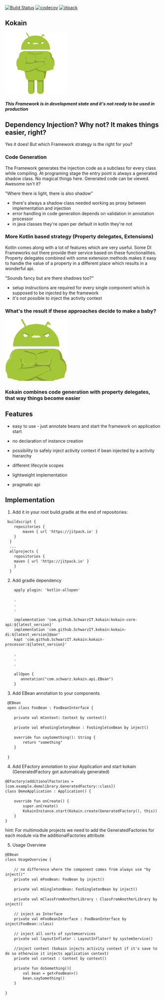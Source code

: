 [![Build Status](https://travis-ci.org/SchwarzIT/kokain.svg?branch=master)](https://travis-ci.org/SchwarzIT/kokain)
[![codecov](https://codecov.io/gh/SchwarzIT/kokain/branch/master/graph/badge.svg)](https://codecov.io/gh/SchwarzIT/kokain)
[![jitpack](https://jitpack.io/v/SchwarzIT/kokain.svg)](https://jitpack.io/#SchwarzIT/kokain)

## Kokain

![Kokain Logo](https://raw.githubusercontent.com/schwarzit/kokain/master/android-robot-jonny-full-200x200.png)

##### This Framework is in development state and it's not ready to be used in production



## Dependency Injection? Why not? It makes things easier, right?

Yes it does! But which Framework strategy is the right for you?

### Code Generation

The Framework generates the injection code as a subclass for every class while compiling. At programing stage the entry point is always a generated shadow class.
No magical things here. Generated code can be viewed. Awesome isn't it?

"Where there is light, there is also shadow"

- there's always a shadow class needed working as proxy between implementation and injection
- error handling in code generation depends on validation in annotation processor
- in java classes they're open per default in kotlin they're not

### More Kotlin based strategy (Property delegates, Extensions)

Kotlin comes along with a lot of features which are very useful. Some DI Frameworks out there provide their service based on these functionalities.
Property delegates combined with some extension methods makes it easy to handle the value of a property in a different place which results in a wonderful api.

"Sounds fancy but are there shadows too?"

- setup instructions are required for every single component which is supposed to be injected by the framework
- it's not possible to inject the activity context


### What's the result if these approaches decide to make a baby?

![Kokain Logo](https://raw.githubusercontent.com/schwarzit/kokain/master/android-robot-jonny-half-200x200.png)

### Kokain combines code generation with property delegates, that way things become easier



## Features

* easy to use - just annotate beans and start the framework on application start

* no declaration of instance creation

* possibility to safely inject activity context if bean injected by a activity hierarchy

* different lifecycle scopes

* lightweight implementation

* pragmatic api



## Implementation

1. Add it in your root build.gradle at the end of repositories:

```
 buildscript {
    repositories {
        maven { url 'https://jitpack.io' }
    }
  }
  ...
  allprojects {
    repositories {
	maven { url 'https://jitpack.io' }
    }
  }
```

2. Add gradle dependency

```
    apply plugin: 'kotlin-allopen'
    
    .
    .
    .
    
    implementation 'com.github.SchwarzIT.kokain:kokain-core-api:${latest_version}'
    implementation 'com.github.SchwarzIT.kokain:kokain-di:${latest_version}@aar'
    kapt 'com.github.SchwarzIT.kokain:kokain-processor:${latest_version}'
    
    .
    .
    .
    
    allOpen {
       annotation("com.schwarz.kokain.api.EBean")
    }
```


3. Add EBean annotation to your components

```
 @EBean
 open class FooBean : FooBeanInterface {

    private val mContext: Context by context()

    private val mFooSingletonyBean : FooSingletonBean by inject()
    
    override fun saySomething(): String {
    	return "something"
    }
    
 }
```

4. Add EFactory annotation to your Application and start kokain (GeneratedFactory got automaticaly generated)

```
@EFactory(additionalFactories = [com.example.demolibrary.GeneratedFactory::class])
class DemoApplication : Application() {

    override fun onCreate() {
        super.onCreate()
        KokainInstance.start(Kokain.create(GeneratedFactory(), this))
    }
}
```

hint: For multimodule projects we need to add the GeneratedFactories for each module via the additionalFactories attribute

5. Usage Overview

```
@EBean
class UsageOverview {

    // no difference where the component comes from always use "by inject()"
    private val mFooBean: FooBean by inject()

    private val mSingletonBean: FooSingletonBean by inject()

    private val mClassFromAnotherLibrary : ClassFromAnotherLibrary by inject()
    
    // inject as Interface
    private val mFooBeanInterface : FooBeanInterface by inject(FooBean::class)

    // inject all sorts of systemservices
    private val layoutInflater : LayoutInflater? by systemService()

    //inject context (kokain injects activity context if it's save to do so otherwise it injects application context)
    private val context : Context by context()

    private fun doSomething(){
        val bean = get<FooBean>()
        bean.saySomething()
    }

}
```

